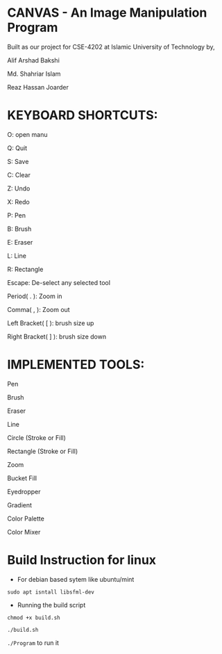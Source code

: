 # CANVAS - An Image Manipulation Program

Built as our project for CSE-4202 at Islamic University of Technology by,

Alif Arshad Bakshi

Md. Shahriar Islam

Reaz Hassan Joarder




# KEYBOARD SHORTCUTS:

O: open manu

Q: Quit

S: Save

C: Clear

Z: Undo

X: Redo

P: Pen

B: Brush

E: Eraser

L: Line

R: Rectangle

Escape: De-select any selected tool

Period( . ): Zoom in

Comma( , ): Zoom out

Left Bracket( [ ): brush size up 

Right Bracket( ] ): brush size down


# IMPLEMENTED TOOLS:

Pen

Brush

Eraser

Line

Circle (Stroke or Fill)

Rectangle (Stroke or Fill)

Zoom

Bucket Fill

Eyedropper

Gradient

Color Palette

Color Mixer


# Build Instruction for linux

- For debian based sytem like ubuntu/mint

`sudo apt isntall libsfml-dev`

- Running the build script

`chmod +x build.sh`

`./build.sh`

`./Program` to run it

